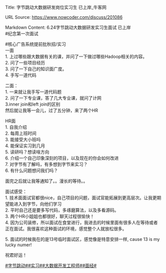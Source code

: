 Title: 字节跳动大数据研发岗位实习生 已上岸_牛客网

URL Source: https://www.nowcoder.com/discuss/201086

Markdown Content:
6.24字节跳动大数据研发实习生面试 已上岸  
#纪念第一次面试

#核心广告系统提前批秋招/实习  
一面  
1\. 上过哪些跟大数据有关的课，并问了一下做过哪些Hadoop相关的内容。  
2\. 问了一些项目经历  
3\. 问了一下自己的知识面广度。  
4\. 手写一道代码

二面：  
1\. 一来就让我手写一道代码题  
2\. 问了一下专业课，答了几大专业课，就问了计网  
3.inner join和left join的区别  
然后就让我等一会儿，过了五分钟，来了两个HR

HR面  
1\. 自我介绍  
2\. 每周上班时间  
3\. 能接受大小班吗  
4\. 能保证实习到几月  
5\. 读研吗？想读啥方向  
6\. 介绍一个自己印象深刻的项目，以及现在的你会如何改进  
7\. 对字节有了解吗，有多想到字节来实习？  
6\. 有什么问题想问我们吗？

面完之后就让我等通知了。。漫长的等待。。

面试感受：  
1\. 技术面面试官都很nice，自己项目的问题，面试官能拓展到更高层次。让我更期望能进入到字节，向他们学习  
2\. 平时自己还是要多写代码，多琢磨算法，以及多看源码。  
3\. 两个HR小姐姐也都很好，聊天过程很愉快！  
4\. 因为公司装修，所以面试在食堂进行，我进去的时候里面有很多人在等待或者正在面试。我很喜欢这种面试的环境，感觉整个人就放松很多。

5\. 面试的时候我在的是13号临时面试区，感觉像是特意安排一样, cause 13 is my lucky numer!

祝君好运！

[#字节跳动#](https://www.nowcoder.com/enterprise/665/discussion)[#实习#](https://www.nowcoder.com/creation/subject/7ed2b413c8e64f9da9e460af91f577de)[#大数据开发工程师#](https://www.nowcoder.com/creation/subject/1669552e53cc48228f656122a53ebc73)[#面经#](https://www.nowcoder.com/creation/subject/928d551be73f40db82c0ed83286c8783)
